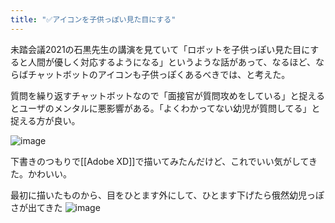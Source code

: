 ```yaml
---
title: "✅アイコンを子供っぽい見た目にする"
---
```


未踏会議2021の石黒先生の講演を見ていて「ロボットを子供っぽい見た目にすると人間が優しく対応するようになる」というような話があって、なるほど、ならばチャットボットのアイコンも子供っぽくあるべきでは、と考えた。

質問を繰り返すチャットボットなので「面接官が質問攻めをしている」と捉えるとユーザのメンタルに悪影響がある。「よくわかってない幼児が質問してる」と捉える方が良い。

![image](https://gyazo.com/8e19109418961ba8596178fb65f78794/thumb/1000)

下書きのつもりで[[Adobe XD]]で描いてみたんだけど、これでいい気がしてきた。かわいい。

最初に描いたものから、目をひとます外にして、ひとます下げたら俄然幼児っぽさが出てきた
![image](https://gyazo.com/fc8a817e7680cd404224d282b72232f4/thumb/1000)
